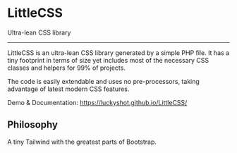 # LittleCSS

Ultra-lean CSS library

---

LittleCSS is an ultra-lean CSS library generated by a simple PHP file. It has a tiny footprint in terms of size yet includes most of the necessary CSS classes and helpers for 99% of projects.

The code is easily extendable and uses no pre-processors, taking advantage of latest modern CSS features.

Demo & Documentation: https://luckyshot.github.io/LittleCSS/


## Philosophy

A tiny Tailwind with the greatest parts of Bootstrap.
